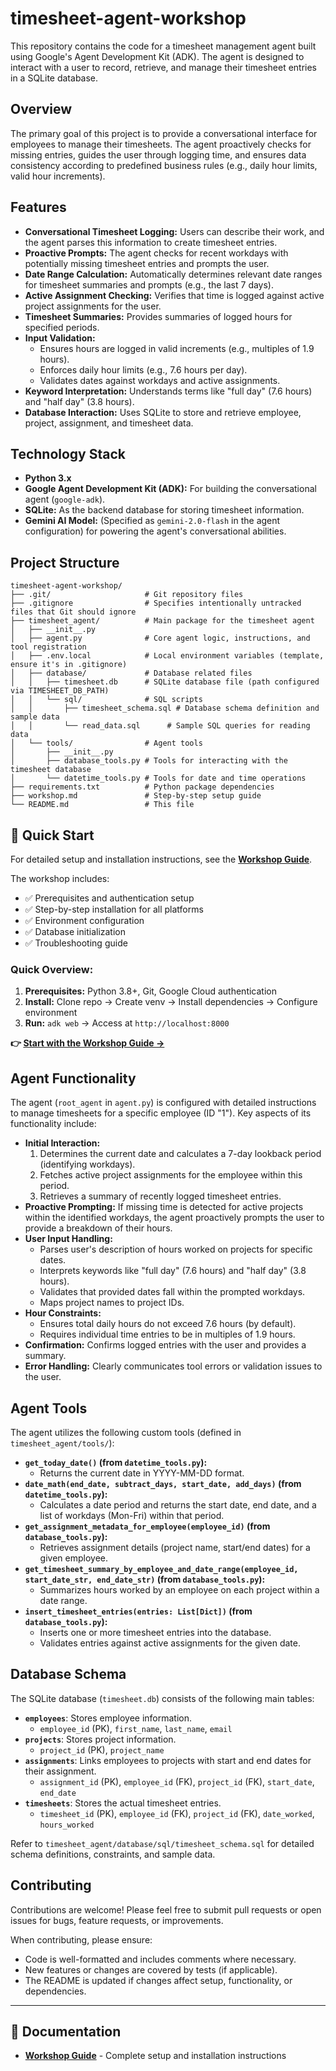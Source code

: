 # timesheet-agent-workshop

This repository contains the code for a timesheet management agent built using Google's Agent Development Kit (ADK). The agent is designed to interact with a user to record, retrieve, and manage their timesheet entries in a SQLite database.

## Overview

The primary goal of this project is to provide a conversational interface for employees to manage their timesheets. The agent proactively checks for missing entries, guides the user through logging time, and ensures data consistency according to predefined business rules (e.g., daily hour limits, valid hour increments).

## Features

*   **Conversational Timesheet Logging:** Users can describe their work, and the agent parses this information to create timesheet entries.
*   **Proactive Prompts:** The agent checks for recent workdays with potentially missing timesheet entries and prompts the user.
*   **Date Range Calculation:** Automatically determines relevant date ranges for timesheet summaries and prompts (e.g., the last 7 days).
*   **Active Assignment Checking:** Verifies that time is logged against active project assignments for the user.
*   **Timesheet Summaries:** Provides summaries of logged hours for specified periods.
*   **Input Validation:**
    *   Ensures hours are logged in valid increments (e.g., multiples of 1.9 hours).
    *   Enforces daily hour limits (e.g., 7.6 hours per day).
    *   Validates dates against workdays and active assignments.
*   **Keyword Interpretation:** Understands terms like "full day" (7.6 hours) and "half day" (3.8 hours).
*   **Database Interaction:** Uses SQLite to store and retrieve employee, project, assignment, and timesheet data.

## Technology Stack

*   **Python 3.x**
*   **Google Agent Development Kit (ADK):** For building the conversational agent (`google-adk`).
*   **SQLite:** As the backend database for storing timesheet information.
*   **Gemini AI Model:** (Specified as `gemini-2.0-flash` in the agent configuration) for powering the agent's conversational abilities.

## Project Structure

```
timesheet-agent-workshop/
├── .git/                     # Git repository files
├── .gitignore                # Specifies intentionally untracked files that Git should ignore
├── timesheet_agent/          # Main package for the timesheet agent
│   ├── __init__.py
│   ├── agent.py              # Core agent logic, instructions, and tool registration
│   ├── .env.local            # Local environment variables (template, ensure it's in .gitignore)
│   ├── database/             # Database related files
│   │   ├── timesheet.db      # SQLite database file (path configured via TIMESHEET_DB_PATH)
│   │   └── sql/              # SQL scripts
│   │       ├── timesheet_schema.sql # Database schema definition and sample data
│   │       └── read_data.sql      # Sample SQL queries for reading data
│   └── tools/                # Agent tools
│       ├── __init__.py
│       ├── database_tools.py # Tools for interacting with the timesheet database
│       └── datetime_tools.py # Tools for date and time operations
├── requirements.txt          # Python package dependencies
├── workshop.md               # Step-by-step setup guide
└── README.md                 # This file
```

## 🚀 Quick Start

For detailed setup and installation instructions, see the **[Workshop Guide](workshop.md)**.

The workshop includes:
- ✅ Prerequisites and authentication setup  
- ✅ Step-by-step installation for all platforms
- ✅ Environment configuration
- ✅ Database initialization
- ✅ Troubleshooting guide

### Quick Overview:
1. **Prerequisites:** Python 3.8+, Git, Google Cloud authentication
2. **Install:** Clone repo → Create venv → Install dependencies → Configure environment
3. **Run:** `adk web` → Access at `http://localhost:8000`

**👉 [Start with the Workshop Guide →](workshop.md)**

## Agent Functionality

The agent (`root_agent` in `agent.py`) is configured with detailed instructions to manage timesheets for a specific employee (ID "1"). Key aspects of its functionality include:

*   **Initial Interaction:**
    1.  Determines the current date and calculates a 7-day lookback period (identifying workdays).
    2.  Fetches active project assignments for the employee within this period.
    3.  Retrieves a summary of recently logged timesheet entries.
*   **Proactive Prompting:** If missing time is detected for active projects within the identified workdays, the agent proactively prompts the user to provide a breakdown of their hours.
*   **User Input Handling:**
    *   Parses user's description of hours worked on projects for specific dates.
    *   Interprets keywords like "full day" (7.6 hours) and "half day" (3.8 hours).
    *   Validates that provided dates fall within the prompted workdays.
    *   Maps project names to project IDs.
*   **Hour Constraints:**
    *   Ensures total daily hours do not exceed 7.6 hours (by default).
    *   Requires individual time entries to be in multiples of 1.9 hours.
*   **Confirmation:** Confirms logged entries with the user and provides a summary.
*   **Error Handling:** Clearly communicates tool errors or validation issues to the user.

## Agent Tools

The agent utilizes the following custom tools (defined in `timesheet_agent/tools/`):

*   **`get_today_date()` (from `datetime_tools.py`):**
    *   Returns the current date in YYYY-MM-DD format.
*   **`date_math(end_date, subtract_days, start_date, add_days)` (from `datetime_tools.py`):**
    *   Calculates a date period and returns the start date, end date, and a list of workdays (Mon-Fri) within that period.
*   **`get_assignment_metadata_for_employee(employee_id)` (from `database_tools.py`):**
    *   Retrieves assignment details (project name, start/end dates) for a given employee.
*   **`get_timesheet_summary_by_employee_and_date_range(employee_id, start_date_str, end_date_str)` (from `database_tools.py`):**
    *   Summarizes hours worked by an employee on each project within a date range.
*   **`insert_timesheet_entries(entries: List[Dict])` (from `database_tools.py`):**
    *   Inserts one or more timesheet entries into the database.
    *   Validates entries against active assignments for the given date.

## Database Schema

The SQLite database (`timesheet.db`) consists of the following main tables:

*   **`employees`**: Stores employee information.
    *   `employee_id` (PK), `first_name`, `last_name`, `email`
*   **`projects`**: Stores project information.
    *   `project_id` (PK), `project_name`
*   **`assignments`**: Links employees to projects with start and end dates for their assignment.
    *   `assignment_id` (PK), `employee_id` (FK), `project_id` (FK), `start_date`, `end_date`
*   **`timesheets`**: Stores the actual timesheet entries.
    *   `timesheet_id` (PK), `employee_id` (FK), `project_id` (FK), `date_worked`, `hours_worked`

Refer to `timesheet_agent/database/sql/timesheet_schema.sql` for detailed schema definitions, constraints, and sample data.

## Contributing

Contributions are welcome! Please feel free to submit pull requests or open issues for bugs, feature requests, or improvements.

When contributing, please ensure:
*   Code is well-formatted and includes comments where necessary.
*   New features or changes are covered by tests (if applicable).
*   The README is updated if changes affect setup, functionality, or dependencies.

---

## 📖 Documentation

- **[Workshop Guide](workshop.md)** - Complete setup and installation instructions